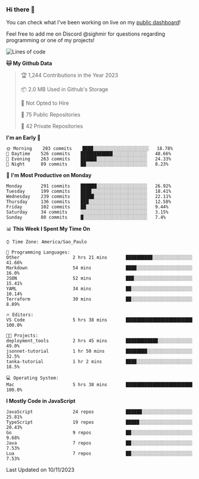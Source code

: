 ### Hi there 👋

<!--
**guicaulada/guicaulada** is a ✨ _special_ ✨ repository because its `README.md` (this file) appears on your GitHub profile.

Here are some ideas to get you started:

- 🔭 I’m currently working on ...
- 🌱 I’m currently learning ...
- 👯 I’m looking to collaborate on ...
- 🤔 I’m looking for help with ...
- 💬 Ask me about ...
- 📫 How to reach me: ...
- 😄 Pronouns: ...
- ⚡ Fun fact: ...
-->

You can check what I've been working on live on my [public dashboard](https://guicaulada.grafana.net/public-dashboards/7b7f644500ec4e6cb5d7a4e7b5ed0dab)!

Feel free to add me on Discord @sighmir for questions regarding programming or one of my projects!

<!--START_SECTION:waka-->
![Lines of code](https://img.shields.io/badge/From%20Hello%20World%20I%27ve%20Written-17.3%20million%20lines%20of%20code-blue)

**🐱 My Github Data** 

> 🏆 1,244 Contributions in the Year 2023
 > 
> 📦 2.0 MB Used in Github's Storage 
 > 
> 🚫 Not Opted to Hire
 > 
> 📜 75 Public Repositories 
 > 
> 🔑 42 Private Repositories  
 > 
**I'm an Early 🐤** 

```text
🌞 Morning    203 commits    ████░░░░░░░░░░░░░░░░░░░░░   18.78% 
🌆 Daytime    526 commits    ████████████░░░░░░░░░░░░░   48.66% 
🌃 Evening    263 commits    ██████░░░░░░░░░░░░░░░░░░░   24.33% 
🌙 Night      89 commits     ██░░░░░░░░░░░░░░░░░░░░░░░   8.23%

```
📅 **I'm Most Productive on Monday** 

```text
Monday       291 commits    ██████░░░░░░░░░░░░░░░░░░░   26.92% 
Tuesday      199 commits    ████░░░░░░░░░░░░░░░░░░░░░   18.41% 
Wednesday    239 commits    █████░░░░░░░░░░░░░░░░░░░░   22.11% 
Thursday     136 commits    ███░░░░░░░░░░░░░░░░░░░░░░   12.58% 
Friday       102 commits    ██░░░░░░░░░░░░░░░░░░░░░░░   9.44% 
Saturday     34 commits     ░░░░░░░░░░░░░░░░░░░░░░░░░   3.15% 
Sunday       80 commits     █░░░░░░░░░░░░░░░░░░░░░░░░   7.4%

```


📊 **This Week I Spent My Time On** 

```text
⌚︎ Time Zone: America/Sao_Paulo

💬 Programming Languages: 
Other                    2 hrs 21 mins       ██████████░░░░░░░░░░░░░░░   41.66% 
Markdown                 54 mins             ████░░░░░░░░░░░░░░░░░░░░░   16.0% 
JSON                     52 mins             ███░░░░░░░░░░░░░░░░░░░░░░   15.41% 
YAML                     34 mins             ██░░░░░░░░░░░░░░░░░░░░░░░   10.14% 
Terraform                30 mins             ██░░░░░░░░░░░░░░░░░░░░░░░   8.89%

🔥 Editors: 
VS Code                  5 hrs 38 mins       █████████████████████████   100.0%

🐱‍💻 Projects: 
deployment_tools         2 hrs 45 mins       ████████████░░░░░░░░░░░░░   49.0% 
jsonnet-tutorial         1 hr 50 mins        ████████░░░░░░░░░░░░░░░░░   32.5% 
tanka-tutorial           1 hr 2 mins         ████░░░░░░░░░░░░░░░░░░░░░   18.5%

💻 Operating System: 
Mac                      5 hrs 38 mins       █████████████████████████   100.0%

```

**I Mostly Code in JavaScript** 

```text
JavaScript               24 repos            ██████░░░░░░░░░░░░░░░░░░░   25.81% 
TypeScript               19 repos            █████░░░░░░░░░░░░░░░░░░░░   20.43% 
Go                       9 repos             ██░░░░░░░░░░░░░░░░░░░░░░░   9.68% 
Java                     7 repos             ██░░░░░░░░░░░░░░░░░░░░░░░   7.53% 
Lua                      7 repos             ██░░░░░░░░░░░░░░░░░░░░░░░   7.53%

```



 Last Updated on 10/11/2023
<!--END_SECTION:waka-->
